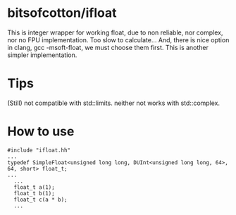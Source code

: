 # bitsofcotton/ifloat
This is integer wrapper for working float, due to non reliable, nor complex, nor no FPU implementation.
Too slow to calculate...
And, there is nice option in clang, gcc -msoft-float, we must choose them first.
This is another simpler implementation.

# Tips
(Still) not compatible with std::limits. neither not works with std::complex.

# How to use
    #include "ifloat.hh"
    ...
    typedef SimpleFloat<unsigned long long, DUInt<unsigned long long, 64>, 64, short> float_t;
    ...
      ...
      float_t a(1);
      float_t b(1);
      float_t c(a * b);
      ...
